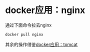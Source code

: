 # docker应用：nginx

通过下面命令拉去nginx

```
docker pull nginx
```

其余的操作借鉴[docker应用：tomcat](/dockerying-yong-ff1a-tomcat.md)

